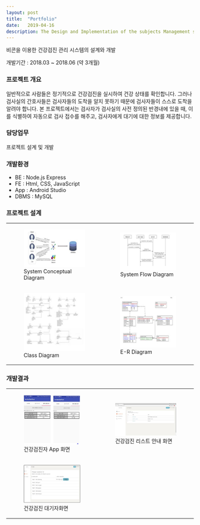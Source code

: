 ```yaml
---
layout: post
title:  "Portfolio"
date:   2019-04-16
description: The Design and Implementation of the subjects Management system for Medical Inspections
---
```


<p class="intro">비콘을 이용한 건강검진 관리 시스템의 설계와 개발</p>
개발기간 : 2018.03 ~ 2018.06 (약 3개월) 

### 프로젝트 개요

일반적으로 사람들은 정기적으로 건강검진을 실시하여 건강 상태를 확인합니다. 그러나 검사실의 간호사들은 검사자들의 도착을 알지 못하기 때문에 검사자들이 스스로 도착을 알려야 합니다. 본 프로젝트에서는 검사자가 검사실의 사전 정의된 반경내에 있을 때, 이를 식별하여 자동으로 검사 접수를 해주고, 검사자에게 대기에 대한 정보를 제공합니다.

### 담당업무
<p> 프로젝트 설계 및 개발 </p>

### 개발환경

* BE : Node.js Express 
* FE : Html, CSS, JavaScript
* App : Android Studio
* DBMS : MySQL

### 프로젝트 설계

<table>
    <tr>
        <td>
            <figure>
                <img src="/assets/img/conceptual.jpg" alt=""/>
                <figcaption>System Conceptual Diagram</figcaption>
            </figure>
        </td>
        <td>
            <figure>
                <img src="/assets/img/flow.jpg" alt=""/>
                <figcaption>System Flow Diagram</figcaption>
            </figure>
        </td>
    </tr>
    <tr>
        <td>
            <figure>
                <img src="/assets/img/class.jpg" alt=""/>
                <figcaption>Class Diagram</figcaption>
            </figure>
        </td>
        <td>
            <figure>
                <img src="/assets/img/er.jpg" alt=""/>
                <figcaption>E-R Diagram</figcaption>
            </figure>
        </td>
    </tr>
</table>


### 개발결과 

<table frame=void>
    <tr>
        <td>
            <figure>
                <img src="/assets/img/App1.jpg" alt=""/>
                <figcaption>건강검진자 App 화면</figcaption>
            </figure>
        </td>
        <td>
            <figure>
                <img src="/assets/img/list.jpg" alt=""/>
                <figcaption>건강검진 리스트 안내 화면</figcaption>
            </figure>
        </td>
    </tr>
    <tr>
        <td>
            <figure>
                <img src="/assets/img/watinglist.jpg" alt=""/>
                <figcaption>건강검진 대기자화면</figcaption>
            </figure>
        </td>
    </tr>
</table>

<br><br><br>

